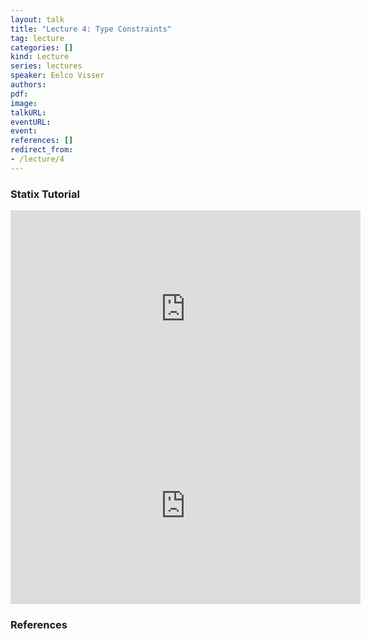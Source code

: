 ```yaml
---
layout: talk
title: "Lecture 4: Type Constraints"
tag: lecture
categories: []
kind: Lecture
series: lectures
speaker: Eelco Visser
authors:
pdf:
image:
talkURL:
eventURL:
event:
references: []
redirect_from:
- /lecture/4
---
```


### Statix Tutorial

<iframe width="560" height="315" src="https://www.youtube.com/embed/0GPZiZF5znA" frameborder="0" allow="accelerometer; autoplay; encrypted-media; gyroscope; picture-in-picture" allowfullscreen></iframe>

<iframe width="560" height="315" src="https://www.youtube.com/embed/0GPZiZF5znA" frameborder="0" allow="accelerometer; autoplay; encrypted-media; gyroscope; picture-in-picture" allowfullscreen></iframe>


### References

